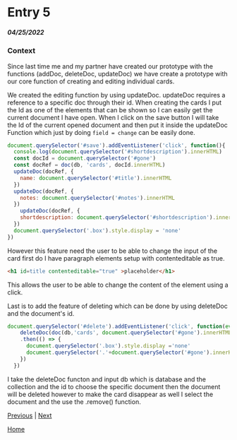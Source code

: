 # Entry 5
##### 04/25/2022

### Context

Since last time me and my partner have created our prototype with the functions (addDoc, deleteDoc, updateDoc) we have create a prototype with our core function of creating and editing individual cards. 


We created the editing function by using updateDoc. updateDoc requires a reference to a specific doc through their id. When creating the cards I put the Id as one of the elements that can be shown so I can easily get the current document I have open. 
When I click on the save button I will take the Id of the current opened document and then put it inside the updateDoc Function which just by doing
`field = change` can be easily done. 


```js
document.querySelector('#save').addEventListener('click', function(){
  console.log(document.querySelector('#shortdescription').innerHTML)
  const docId = document.querySelector('#gone')
  const docRef = doc(db, 'cards', docId.innerHTML)
  updateDoc(docRef, {
    name: document.querySelector('#title').innerHTML
  })
  updateDoc(docRef, {
    notes: document.querySelector('#notes').innerHTML
  })
    updateDoc(docRef, {
    shortdescription: document.querySelector('#shortdescription').innerHTML
  })
  document.querySelector('.box').style.display = 'none'
})
```

However this feature need the user to be able to change the input of the card first do I have paragraph elements setup with contenteditable as true. 

```html
<h1 id=title contenteditable="true" >placeholder</h1>
```
This allows the user to be able to change the content of the element using a click. 

Last is to add the feature of deleting which can be done by using deleteDoc and the document's id.

```js
document.querySelector('#delete').addEventListener('click', function(event){
    deleteDoc(doc(db,'cards', document.querySelector('#gone').innerHTML))
    .then(() => {
      document.querySelector('.box').style.display ='none'
      document.querySelector('.'+document.querySelector('#gone').innerHTML).remove()
    })
  })
```
I take the deleteDoc functon and input db which is database and the collection and the id to choose the specific document then the document will be deleted however to make the card disappear as well I select the document and the use the .remove() function.




[Previous](entry04.md) | [Next](entry06.md)

[Home](../README.md)
